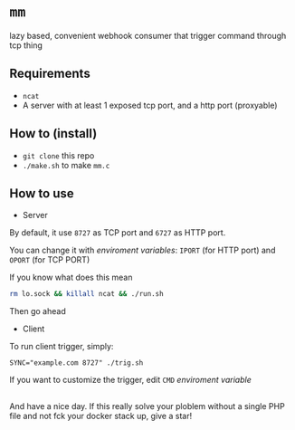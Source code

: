 # `mm`

lazy based, convenient webhook consumer that trigger command through tcp thing

## Requirements

- `ncat`
- A server with at least 1 exposed tcp port, and a http port (proxyable)

## How to (install)

- `git clone` this repo
- `./make.sh` to make `mm.c`

## How to use

- Server

By default, it use `8727` as TCP port and `6727` as HTTP port.

You can change it with *enviroment variables*: `IPORT` (for HTTP port) and `OPORT` (for TCP PORT)

If you know what does this mean

```sh
rm lo.sock && killall ncat && ./run.sh
```
Then go ahead

- Client

To run client trigger, simply:
```
SYNC="example.com 8727" ./trig.sh
```

If you want to customize the trigger, edit `CMD` *enviroment variable*

## 

And have a nice day. If this really solve your ploblem without a single PHP file and not fck your docker stack up, give a star!
